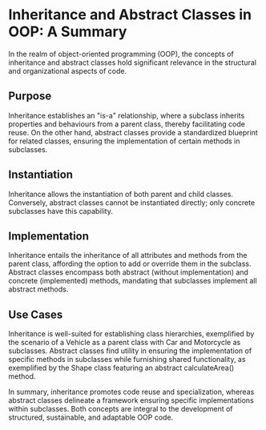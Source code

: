 # Inheritance and Abstract Classes in OOP: A Summary
In the realm of object-oriented programming (OOP), 
the concepts of inheritance and abstract classes hold 
significant relevance in the structural and 
organizational aspects of code.

## Purpose
Inheritance establishes an "is-a" relationship, 
where a subclass inherits properties and behaviours 
from a parent class, thereby facilitating code reuse. 
On the other hand, abstract classes provide a standardized 
blueprint for related classes, ensuring the implementation 
of certain methods in subclasses.

## Instantiation
Inheritance allows the instantiation of both parent and 
child classes. Conversely, abstract classes cannot be 
instantiated directly; only concrete subclasses have 
this capability.

## Implementation
Inheritance entails the inheritance of all attributes and 
methods from the parent class, affording the option to add 
or override them in the subclass. Abstract classes encompass
both abstract (without implementation) and concrete (implemented) 
methods, mandating that subclasses implement all abstract methods.

## Use Cases
Inheritance is well-suited for establishing class hierarchies, 
exemplified by the scenario of a Vehicle as a parent class with 
Car and Motorcycle as subclasses. Abstract classes find utility 
in ensuring the implementation of specific methods in subclasses 
while furnishing shared functionality, as exemplified by the Shape
class featuring an abstract calculateArea() method.

In summary, inheritance promotes code reuse and specialization, 
whereas abstract classes delineate a framework ensuring specific 
implementations within subclasses. Both concepts are integral
to the development of structured, sustainable, and adaptable OOP code.